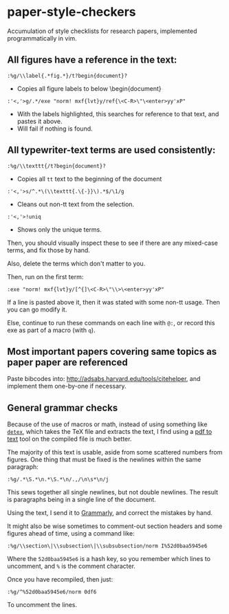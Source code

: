 # paper-style-checkers
Accumulation of style checklists for research papers, implemented programmatically in vim.

## All figures have a reference in the text:
```
:%g/\\label{.*fig.*}/t?begin{document}?
```
- Copies all figure labels to below \begin{document}
```
:'<,'>g/.*/exe "norm! mxf{lvt}y/ref{\<C-R>\"\<enter>yy'xP"
```
- With the labels highlighted, this searches for reference to that text, and pastes it above.
- Will fail if nothing is found.

## All typewriter-text terms are used consistently:

```
:%g/\\texttt{/t?begin{document}?
```
- Copies all `tt` text to the beginning of the document

```
:'<,'>s/^.*\(\\texttt{.\{-}}\).*$/\1/g
```
- Cleans out non-tt text from the selection.

`:'<,'>!uniq`
- Shows only the unique terms.

Then, you should visually inspect these to see if there are any mixed-case terms, and fix those by hand.

Also, delete the terms which don't matter to you.

Then, run on the first term:
```
:exe "norm! mxf{lvt}y/[^{]\<C-R>\"\\>\<enter>yy'xP"
```
If a line is pasted above it, then it was stated with some non-tt usage. Then you can go modify it.

Else, continue to run these commands on each line with `@:`, or record this exe as part of a macro (with `q`).

## Most important papers covering same topics as paper paper are referenced

Paste bibcodes into: http://adsabs.harvard.edu/tools/citehelper, and implement them one-by-one if necessary.

## General grammar checks

Because of the use of macros or math, instead of using something like [`detex`](https://www.ctan.org/tex-archive/support/detex?lang=en), which takes the TeX file and extracts the text, I find using a [pdf to text](http://pdftotext.com/) tool on the compiled file is much better.

The majority of this text is usable, aside from some scattered numbers from figures. One thing that must be fixed is the newlines within the same paragraph:

```
:%g/.*\S.*\n.*\S.*\n/.,/\n\s*\n/j
```

This sews together all single newlines, but not double newlines. The result is paragraphs being in a single line of the document.

Using the text, I send it to [Grammarly](https://app.grammarly.com/), and correct the mistakes by hand.

It might also be wise sometimes to comment-out section headers and some figures ahead of time, using a command like:
```
:%g/\\section\|\\subsection\|\\subsubsection/norm I%52d0baa5945e6
```
Where the `52d0baa5945e6` is a hash key, so you remember which lines to uncomment, and `%` is the comment character.

Once you have recompiled, then just:
```
:%g/^%52d0baa5945e6/norm 0df6
```

To uncomment the lines.
